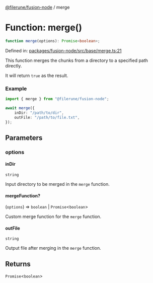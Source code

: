 [@filerune/fusion-node](../README.md) / merge

# Function: merge()

```ts
function merge(options): Promise<boolean>;
```

Defined in: [packages/fusion-node/src/base/merge.ts:21](https://github.com/filerune/javascript/blob/e35128d5deea4a3f64742db5fcfda1a7f8c2cb71/packages/fusion-node/src/base/merge.ts#L21)

This function merges the chunks from a directory to a specified path directly.

It will return `true` as the result.

### Example

```ts
import { merge } from "@filerune/fusion-node";

await merge({
    inDir: "/path/to/dir",
    outFile: "/path/to/file.txt",
});
```

## Parameters

### options

#### inDir

`string`

Input directory to be merged in the `merge` function.

#### mergeFunction?

(`options`) => `boolean` \| `Promise`\<`boolean`\>

Custom merge function for the `merge` function.

#### outFile

`string`

Output file after merging in the `merge` function.

## Returns

`Promise`\<`boolean`\>
